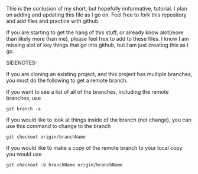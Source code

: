 This is the conlusion of my short, but hopefully imformative, tutorial.  I plan on adding and updating this file as I
go on.  Feel free to fork this repository and add files and practice with github.

If you are starting to get the hang of this stuff, or already know alot(more than likely more than me), please feel
free to add to these files. I know I am missing alot of key things that go into github, but I am just creating this as
I go.  


SIDENOTES:

If you are cloning an existing project, and this project has multiple branches, you must do the following to get a remote branch.

If you want to see a list of all of the branches, including the remote branches, use

    git branch -a

If you would like to look at things inside of the branch (not change), you can use this command to change to the branch

    git checkout origin/branchName

If you would like to make a copy of the remote branch to your local copy you would use

    git checkout -b branchName origin/branchName
